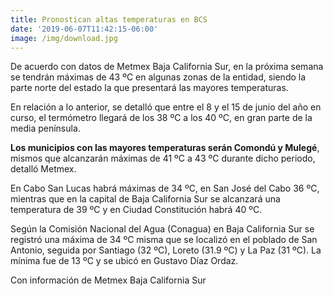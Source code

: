 ```yaml
---
title: Pronostican altas temperaturas en BCS
date: '2019-06-07T11:42:15-06:00'
image: /img/download.jpg
---
```

De acuerdo con datos de Metmex Baja California Sur, en la próxima semana se tendrán máximas de 43 ºC en algunas zonas de la entidad, siendo la parte norte del estado la que presentará las mayores temperaturas.

En relación a lo anterior, se detalló que entre el 8 y el 15 de junio del año en curso, el termómetro llegará de los 38 ºC a los 40 ºC, en gran parte de la media península.

**Los municipios con las mayores temperaturas serán Comondú y Mulegé**, mismos que alcanzarán máximas de 41 ºC a 43 ºC durante dicho periodo, detalló Metmex.

En Cabo San Lucas habrá máximas de 34 ºC, en San José del Cabo 36 ºC, mientras que en la capital de Baja California Sur se alcanzará una temperatura de 39 ºC y en Ciudad Constitución habrá 40 ºC.

Según la Comisión Nacional del Agua (Conagua) en Baja California Sur se registró una máxima de 34 ºC misma que se localizó en el poblado de San Antonio, seguida por Santiago (32 ºC), Loreto (31.9 ºC) y La Paz (31 ºC). La mínima fue de 13 ºC y se ubicó en Gustavo Díaz Ordaz.

Con información de Metmex Baja California Sur
